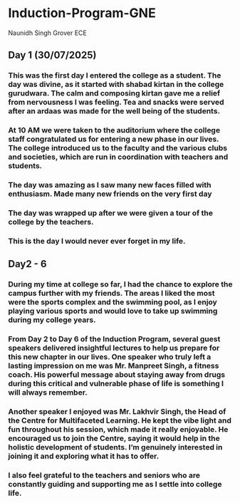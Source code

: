 # Induction-Program-GNE
Naunidh Singh Grover ECE
## Day 1 (30/07/2025)
### This was the first day I entered the college as a student. The day was divine, as it started with shabad kirtan in the college gurudwara. The calm and composing kirtan gave me a relief from nervousness I was feeling. Tea and snacks were served after an ardaas was made for the well being of the students.                         
### At 10 AM we were taken to the auditorium where the college staff congratulated us for entering a new phase in our lives. The college introduced us to the faculty and the various clubs and societies, which are run in coordination with teachers and students.

### The day was amazing as I saw many new faces filled with enthusiasm. Made many new friends on the very first day

### The day was wrapped up after we were given a tour of the college by the teachers.

### This is the day I would never ever forget in my life.

## Day2 - 6
### During my time at college so far, I had the chance to explore the campus further with my friends. The areas I liked the most were the sports complex and the swimming pool, as I enjoy playing various sports and would love to take up swimming during my college years.

### From Day 2 to Day 6 of the Induction Program, several guest speakers delivered insightful lectures to help us prepare for this new chapter in our lives. One speaker who truly left a lasting impression on me was Mr. Manpreet Singh, a fitness coach. His powerful message about staying away from drugs during this critical and vulnerable phase of life is something I will always remember.

### Another speaker I enjoyed was Mr. Lakhvir Singh, the Head of the Centre for Multifaceted Learning. He kept the vibe light and fun throughout his session, which made it really enjoyable. He encouraged us to join the Centre, saying it would help in the holistic development of students. I’m genuinely interested in joining it and exploring what it has to offer.

### I also feel grateful to the teachers and seniors who are constantly guiding and supporting me as I settle into college life. 



